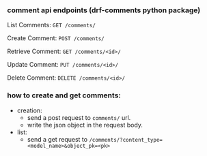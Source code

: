 ### comment api endpoints (drf-comments python package)

List Comments: `GET /comments/`

Create Comment: `POST /comments/`

Retrieve Comment: `GET /comments/<id>/`

Update Comment: `PUT /comments/<id>/`

Delete Comment: `DELETE /comments/<id>/`


### how to create and get comments:

* creation:
    * send a post request to `comments/` url.
    * write the json object in the request body.
* list:
    * send a get request to `/comments/?content_type=<model_name>&object_pk=<pk>`